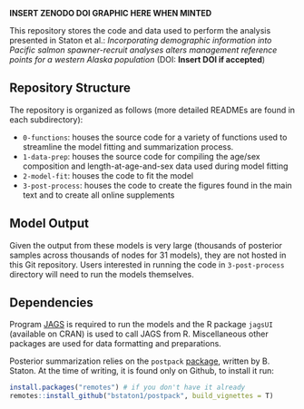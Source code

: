 **INSERT ZENODO DOI GRAPHIC HERE WHEN MINTED**

This repository stores the code and data used to perform the analysis presented in Staton et al.: _Incorporating demographic information into Pacific salmon spawner-recruit analyses alters management reference points for a western Alaska population_ (DOI: **Insert DOI if accepted**)

## Repository Structure

The repository is organized as follows (more detailed READMEs are found in each subdirectory):

* `0-functions`: houses the source code for a variety of functions used to streamline the model fitting and summarization process. 
* `1-data-prep`: houses the source code for compiling the age/sex composition and length-at-age-and-sex data used during model fitting
* `2-model-fit`: houses the code to fit the model
* `3-post-process`: houses the code to create the figures found in the main text and to create all online supplements

## Model Output

Given the output from these models is very large (thousands of posterior samples across thousands of nodes for 31 models), they are not hosted in this Git repository. Users interested in running the code in `3-post-process` directory will need to run the models themselves. 

## Dependencies

Program [JAGS](<http://mcmc-jags.sourceforge.net/>) is required to run the models and the R package `jagsUI` (available on CRAN) is used to call JAGS from R. Miscellaneous other packages are used for data formatting and preparations.

Posterior summarization relies on the `postpack` [package](https://github.com/bstaton1/postpack), written by B. Staton. At the time of writing, it is found only on Github, to install it run:

```R
install.packages("remotes") # if you don't have it already
remotes::install_github("bstaton1/postpack", build_vignettes = T)
```
